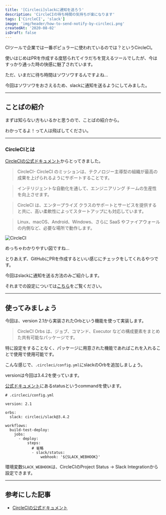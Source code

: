 ```yaml
---
title: '[Circleci]slackに通知を送ろう'
description: 'CircleCIの待ち時間の気持ちが楽になります'
tags: ['CircleCI', 'slack']
image: 'img/header/how-to-send-notify-by-circleci.png'
createdAt: '2020-08-02'
isDraft: false
---
```


CIツールで企業では一番ポピュラーに使われているのでは？というCircleCI。

使いはじめはPRを作成する度怒られてイラだちを覚えるツールでしたが、今はすっかり通った時の快感に魅了されています。

ただ、いまだに待ち時間はソワソワするんですよね…

今回はソワソワをおさえるため、slackに通知を送るようにしてみました。

-------

<!--more-->

## ことばの紹介

まずは知らない方もいるかと思うので、ことばの紹介から。

わかってるよ！って人は飛ばしてください。

-------

### CircleCIとは

[CircleCIの公式ドキュメント](https://circleci.com/docs/ja/2.0/about-circleci/)からとってきました。

> CircleCI- CircleCI のミッションは、テクノロジー主導型の組織が最高の成果を上げられるようにサポートすることです。

> インテリジェントな自動化を通して、エンジニアリング チームの生産性を向上させます。

> CircleCI は、エンタープライズ クラスのサポートとサービスを提供すると共に、高い柔軟性によってスタートアップにも対応しています。

> Linux、macOS、Android、Windows、さらに SaaS やファイアウォールの内側など、必要な場所で動作します。

![CircleCI](img/how-to-send-notify-by-circleci/1.png)

めっちゃわかりやすい図ですね…

とりあえず、GitHubにPRを作成するといい感じにチェックをしてくれるやつです。

今回はslackに通知を送る方法のみご紹介します。

それまでの設定については[こちら](../how-to-use-circleci/)をご覧ください。

-------

## 使ってみましょう

今回は、version 2.1から実装されたOrbという機能を使って実装します。

> CircleCI Orbs は、ジョブ、コマンド、Executor などの構成要素をまとめた共有可能なパッケージです。

特に設定をすることなく、パッケージに用意された機能であればこれを入れることで使用で使用可能です。

こんな感じで、`.circleci/config.yml`にslackのOrbを追加しましょう。

versionは今回は3.4.2を使っています。

[公式ドキュメント](https://circleci.com/orbs/registry/orb/circleci/slack)にあるstatusというcommandを使います。

```
# .circleci/config.yml

version: 2.1

orbs:
  slack: circleci/slack@3.4.2

workflows:
  build-test-deploy:
    jobs:
      - deploy:
          steps:
            # 省略
            - slack/status:
                webhook: '${SLACK_WEBHOOK}'
```

環境変数`SLACK_WEBHOOK`は、CircleCIのProject Status → Slack Integrationから設定できます。

-------

## 参考にした記事

- [CircleCIの公式ドキュメント](https://circleci.com/docs/ja/2.0/about-circleci/)
